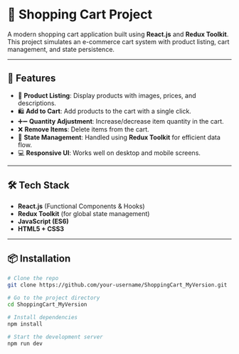 # 🛒 Shopping Cart Project

A modern shopping cart application built using **React.js** and **Redux Toolkit**. This project simulates an e-commerce cart system with product listing, cart management, and state persistence.

---

## 🚀 Features

- 🧾 **Product Listing**: Display products with images, prices, and descriptions.
- 🛍️ **Add to Cart**: Add products to the cart with a single click.
- ➕➖ **Quantity Adjustment**: Increase/decrease item quantity in the cart.
- ❌ **Remove Items**: Delete items from the cart.
- 🧠 **State Management**: Handled using **Redux Toolkit** for efficient data flow.
- 💻 **Responsive UI**: Works well on desktop and mobile screens.

---

## 🛠️ Tech Stack

- **React.js** (Functional Components & Hooks)
- **Redux Toolkit** (for global state management)
- **JavaScript (ES6)**
- **HTML5 + CSS3**

---

## 📦 Installation

```bash
# Clone the repo
git clone https://github.com/your-username/ShoppingCart_MyVersion.git

# Go to the project directory
cd ShoppingCart_MyVersion

# Install dependencies
npm install

# Start the development server
npm run dev
